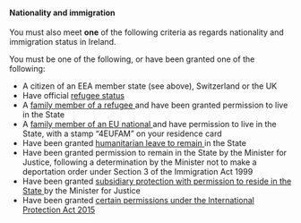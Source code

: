 ####  **Nationality and immigration**

You must also meet **one** of the following criteria as regards nationality
and immigration status in Ireland.

You must be one of the following, or have been granted one of the following:

  * A citizen of an EEA member state (see above), Switzerland or the UK 
  * Have official [ refugee status ](https://www.citizensinformation.ie/en/moving-country/asylum-seekers-and-refugees/refugee-status-and-leave-to-remain/your-rights-when-you-get-international-protection/)
  * A [ family member of a refugee ](https://www.citizensinformation.ie/en/moving-country/asylum-seekers-and-refugees/refugee-status-and-leave-to-remain/family-reunification-for-refugees-in-ireland/) and have been granted permission to live in the State 
  * A [ family member of an EU national ](https://www.citizensinformation.ie/en/moving-country/moving-to-ireland/rights-of-residence-in-ireland/residence-rights-eu-national/) and have permission to live in the State, with a stamp “4EUFAM” on your residence card 
  * Have been granted [ humanitarian leave to remain ](https://www.citizensinformation.ie/en/moving-country/asylum-seekers-and-refugees/refugee-status-and-leave-to-remain/permission-to-remain/) in the State 
  * Have been granted permission to remain in the State by the Minister for Justice, following a determination by the Minister not to make a deportation order under Section 3 of the Immigration Act 1999 
  * Have been granted [ subsidiary protection with permission to reside in the State ](https://hea.ie/funding-governance-performance/funding/student-finance/course-fees/#:~:text=Persons%20Granted%20Subsidiary%20Protection%20with%20Permission%20to%20Reside%20in%20the%20State) by the Minister for Justice 
  * Have been granted [ certain permissions under the International Protection Act 2015 ](https://hea.ie/funding-governance-performance/funding/student-finance/course-fees/#:~:text=in%20the%20State-,International%20Protection%20Act%2C%202015,-The%20following%20categories)
